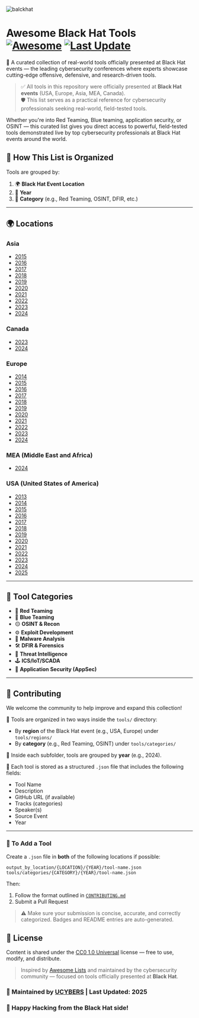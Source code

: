 
![balckhat](https://github.com/user-attachments/assets/de100353-c270-4699-a3dd-4a6713c93ea0)

# Awesome Black Hat Tools [![Awesome](https://awesome.re/badge.svg)](https://awesome.re) [![Last Update](https://img.shields.io/badge/Updated-June%202025-blue)](https://github.com/UCYBERS/Awesome-BlackHat-Tools)

🚀 A curated collection of real-world tools officially presented at Black Hat events — the leading cybersecurity conferences where experts showcase cutting-edge offensive, defensive, and research-driven tools.

> ✅ All tools in this repository were officially presented at **Black Hat events** (USA, Europe, Asia, MEA, Canada).  
> 🛡️ This list serves as a practical reference for cybersecurity professionals seeking real-world, field-tested tools.


Whether you're into Red Teaming, Blue teaming, application security, or OSINT — this curated list gives you direct access to powerful, field-tested tools demonstrated live by top cybersecurity professionals at Black Hat events around the world.

## 📌 How This List is Organized

Tools are grouped by:
1. 🌍 **Black Hat Event Location**  
2. 📅 **Year**
3. 🎯 **Category** (e.g., Red Teaming, OSINT, DFIR, etc.)

---
## 🌍 Locations

### Asia
- [2015](tools/regions/Asia/2015/README.md)
- [2016](tools/regions/Asia/2016/README.md)
- [2017](tools/regions/Asia/2017/README.md)
- [2018](tools/regions/Asia/2018/README.md)
- [2019](tools/regions/Asia/2019/README.md)
- [2020](tools/regions/Asia/2020/README.md)
- [2021](tools/regions/Asia/2021/README.md)
- [2022](tools/regions/Asia/2022/README.md)
- [2023](tools/regions/Asia/2023/README.md)
- [2024](tools/regions/Asia/2024/README.md)

### Canada
- [2023](tools/regions/Canada/2023/README.md)
- [2024](tools/regions/2024/README.md)

### Europe
- [2014](tools/regions/Europe/2014/README.md)
- [2015](tools/regions/Europe/2015/README.md)
- [2016](tools/regions/Europe/2016/README.md)
- [2017](tools/regions/Europe/2017/README.md)
- [2018](tools/regions/Europe/2018/README.md)
- [2019](tools/regions/Europe/2019/README.md)
- [2020](tools/regions/Europe/2020/README.md)
- [2021](tools/regions/Europe/2021/README.md)
- [2022](tools/regions/Europe/2022/README.md)
- [2023](tools/regions/Europe/2023/README.md)
- [2024](tools/regions/Europe/2024/README.md)

### MEA (Middle East and Africa)
- [2024](tools/regions/MEA/2024/README.md)

### USA (United States of America)
- [2013](tools/regions/USA/2013/README.md)
- [2014](tools/regions/USA/2014/README.md)
- [2015](tools/regions/USA/2015/README.md)
- [2016](tools/regions/USA/2016/README.md)
- [2017](tools/regions/USA/2017/README.md)
- [2018](tools/regions/USA/2018/README.md)
- [2019](tools/regions/USA/2019/README.md)
- [2020](tools/regions/USA/2020/README.md)
- [2021](tools/regions/USA/2021/README.md)
- [2022](tools/regions/USA/2022/README.md)
- [2023](tools/regions/USA/2023/README.md)
- [2024](tools/regions/USA/2024/README.md)
- [2025](tools/regions/USA/2025/README.md)

---

## 🎯 Tool Categories

- 🔴 **Red Teaming**
- 🔵 **Blue Teaming**
- 🟡 **OSINT & Recon**
- ⚙️ **Exploit Development**
- 🧪 **Malware Analysis**
- 🛠️ **DFIR & Forensics**
- 🧠 **Threat Intelligence**
- 🕹️ **ICS/IoT/SCADA**
- 🔐 **Application Security (AppSec)**
---

## 🧩 Contributing

We welcome the community to help improve and expand this collection!

📁 Tools are organized in two ways inside the `tools/` directory:
- By **region** of the Black Hat event (e.g., USA, Europe) under `tools/regions/`
- By **category** (e.g., Red Teaming, OSINT) under `tools/categories/`

🧠 Inside each subfolder, tools are grouped by **year** (e.g., 2024).

📝 Each tool is stored as a structured `.json` file that includes the following fields:
- Tool Name  
- Description  
- GitHub URL (if available)  
- Tracks (categories)  
- Speaker(s)  
- Source Event  
- Year

---

### 📄 To Add a Tool

Create a `.json` file in **both** of the following locations if possible:
   ```
   output_by_location/{LOCATION}/{YEAR}/tool-name.json
   tools/categories/{CATEGORY}/{YEAR}/tool-name.json
   ```
Then:

1. Follow the format outlined in [`CONTRIBUTING.md`](CONTRIBUTING.md)  
2. Submit a Pull Request

> ⚠️ Make sure your submission is concise, accurate, and correctly categorized. Badges and README entries are auto-generated.



## 📜 License

Content is shared under the [CC0 1.0 Universal](LICENSE) license — free to use, modify, and distribute.



> Inspired by [Awesome Lists](https://awesome.re) and maintained by the cybersecurity community — focused on tools officially presented at **Black Hat**.



### 🔧 Maintained by [UCYBERS](https://ucybers.com/) | Last Updated: 2025

### 🎩 Happy Hacking from the Black Hat side!

